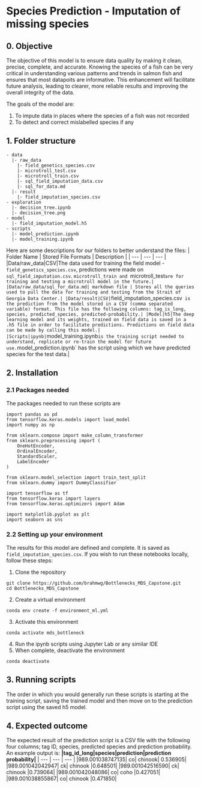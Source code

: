 # Species Prediction - Imputation of missing species
## 0. Objective
The objective of this model is to ensure data quality by making it clean, precise, complete, and accurate. Knowing the species of a fish can be very critical in understanding various patterns and trends in salmon fish and ensures that most datapoits are informative. This enhancement will facilitate future analysis, leading to clearer, more reliable results and improving the overall integrity of the data.

The goals of the model are:
1. To impute data in places where the species of a fish was not recorded 
2. To detect and correct mislabelled species if any

## 1. Folder structure
```
- data
  |- raw_data
    |- field_genetics_species.csv
    |- microtroll_test.csv
    |- microtroll_train.csv
    |- sql_field_imputation_data.csv
    |- sql_for_data.md            
  |- result
    |- field_imputation_species.csv   
- exploration
  |- decision_tree.ipynb 
  |- decision_tree.png
- model
  |- field_imputation_model.h5              
- scripts
  |- model_prediction.ipynb
  |- model_training.ipynb 
```
Here are some descriptions for our folders to better understand the files:
| Folder Name | Stored File Formats | Description |
| --- | --- | --- |
|Data/raw_data|CSV|The data used for training the field model - `field_genetics_species.csv`, predictions were made on `sql_field_imputation.csv`. `microtroll_train and `microtroll_test` are for training and testing a microtroll model in the future.|
|Data/raw_data/sql_for_data.md| markdown file | Stores all the queries used to pull the data for training and testing from the Strait of Georgia Data Center.|
|Data/result|CSV| `field_imputation_species.csv` is the prediction from the model stored in a CSV (comma separated variable) format. This file has the following columns: tag_is_long, species, predicted_species, predicted-probability.|
|Model|h5|The deep learning model and its weights, trained on field data is saved in a .h5 file in order to facilitate predictions. Predictions on field data can be made by calling this model.| 
|Scripts|ipynb|`model_training.ipynb` is the training script needed to understand, replicate or re-train the model for future use. `model_prediction.ipynb` has the script using which we have predicted species for the test data.|

## 2. Installation 
### 2.1 Packages needed
The packages needed to run these scripts are
```
import pandas as pd
from tensorflow.keras.models import load_model
import numpy as np 

from sklearn.compose import make_column_transformer
from sklearn.preprocessing import (
    OneHotEncoder,
    OrdinalEncoder,
    StandardScaler,
    LabelEncoder
)

from sklearn.model_selection import train_test_split
from sklearn.dummy import DummyClassifier

import tensorflow as tf
from tensorflow.keras import layers
from tensorflow.keras.optimizers import Adam

import matplotlib.pyplot as plt
import seaborn as sns
```
### 2.2 Setting up your environment
The results for this model are defined and complete. It is saved as `field_imputation_species.csv`. If you wish to run these notebooks locally, follow these steps:
1. Clone the repository
```
git clone https://github.com/brahmwg/Bottlenecks_MDS_Capstone.git
cd Bottlenecks_MDS_Capstone
```
2. Create a virtual environment
```
conda env create -f environment_ml.yml
```
3. Activate this environment
```
conda activate mds_bottleneck
```
4. Run the ipynb scripts using Jupyter Lab or any similar IDE
5. When complete, deactivate the environment
```
conda deactivate
```
## 3. Running scripts

The order in which you would generally run these scripts is starting at the training script, saving the trained model and then move on to the prediction script using the saved h5 model. 

## 4. Expected outcome
The expected result of the prediction script is a CSV file with the following four columns; tag ID, species, predicted species and prediction probability.
An example output is:
**|tag_id_long|species|prediction|prediction probability|**
| --- | --- | --- |
|989.001038747135|	co|	chinook|	0.536905|
|989.001042042947|	ck|	chinook	|0.648501|
|989.001042516590|	ck|	chinook	|0.739064|
|989.001042048086|	co|	coho	|0.427051|
|989.001038855867|	co|	chinook	|0.471850|
